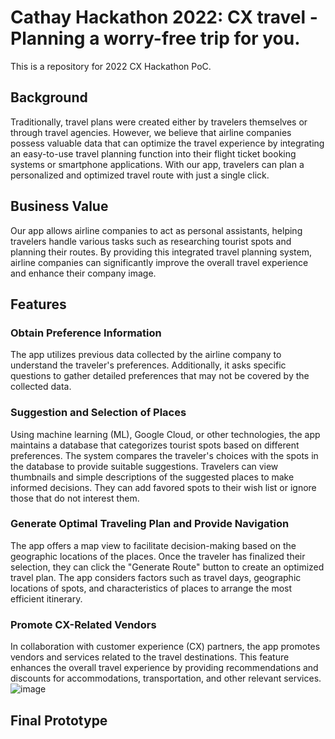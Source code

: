 # Cathay Hackathon 2022: CX travel - Planning a worry-free trip for you.
 
This is a repository for 2022 CX Hackathon PoC.

## Background
Traditionally, travel plans were created either by travelers themselves or through travel agencies. However, we believe that airline companies possess valuable data that can optimize the travel experience by integrating an easy-to-use travel planning function into their flight ticket booking systems or smartphone applications. With our app, travelers can plan a personalized and optimized travel route with just a single click.

## Business Value
Our app allows airline companies to act as personal assistants, helping travelers handle various tasks such as researching tourist spots and planning their routes. By providing this integrated travel planning system, airline companies can significantly improve the overall travel experience and enhance their company image.

## Features
### Obtain Preference Information
The app utilizes previous data collected by the airline company to understand the traveler's preferences. Additionally, it asks specific questions to gather detailed preferences that may not be covered by the collected data.

### Suggestion and Selection of Places
Using machine learning (ML), Google Cloud, or other technologies, the app maintains a database that categorizes tourist spots based on different preferences. The system compares the traveler's choices with the spots in the database to provide suitable suggestions. Travelers can view thumbnails and simple descriptions of the suggested places to make informed decisions. They can add favored spots to their wish list or ignore those that do not interest them.

### Generate Optimal Traveling Plan and Provide Navigation
The app offers a map view to facilitate decision-making based on the geographic locations of the places. Once the traveler has finalized their selection, they can click the "Generate Route" button to create an optimized travel plan. The app considers factors such as travel days, geographic locations of spots, and characteristics of places to arrange the most efficient itinerary.

### Promote CX-Related Vendors
In collaboration with customer experience (CX) partners, the app promotes vendors and services related to the travel destinations. This feature enhances the overall travel experience by providing recommendations and discounts for accommodations, transportation, and other relevant services.
![image](https://github.com/edithsyl/edithsyl.github.io/assets/69338737/a6cf5880-5b0b-49e8-8a62-d46f85b79af9)


## Final Prototype

